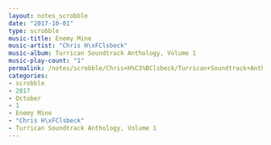```yaml
---
layout: notes_scrobble
date: "2017-10-01"
type: scrobble
music-title: Enemy Mine
music-artist: "Chris H\xFClsbeck"
music-album: Turrican Soundtrack Anthology, Volume 1
music-play-count: "1"
permalink: /notes/scrobble/Chris+H%C3%BClsbeck/Turrican+Soundtrack+Anthology%2C+Volume+1/dd7f574029088f63d4146576e6ba61125742abab.html
categories:
- scrobble
- 2017
- October
- 1
- Enemy Mine
- "Chris H\xFClsbeck"
- Turrican Soundtrack Anthology, Volume 1
---
```

